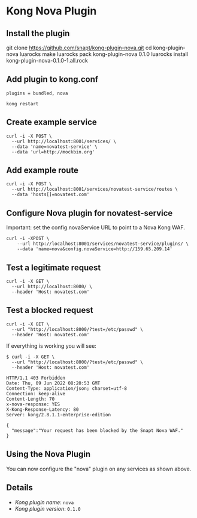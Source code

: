 Kong Nova Plugin
====================

## Install the plugin
git clone https://github.com/snapt/kong-plugin-nova.git
cd kong-plugin-nova
luarocks make
luarocks pack kong-plugin-nova 0.1.0
luarocks install kong-plugin-nova-0.1.0-1.all.rock

## Add plugin to kong.conf
```
plugins = bundled, nova
```

```
kong restart
```

## Create example service
```
curl -i -X POST \
  --url http://localhost:8001/services/ \
  --data 'name=novatest-service' \
  --data 'url=http://mockbin.org'
```

## Add example route
```
curl -i -X POST \
  --url http://localhost:8001/services/novatest-service/routes \
  --data 'hosts[]=novatest.com'
```


## Configure Nova plugin for novatest-service
Important: set the config.novaService URL to point to a Nova Kong WAF.

```
curl -i -XPOST \
    --url http://localhost:8001/services/novatest-service/plugins/ \
    --data 'name=nova&config.novaService=http://159.65.209.14'
```

## Test a legitimate request
```
curl -i -X GET \
  --url http://localhost:8000/ \
  --header 'Host: novatest.com'
```  

## Test a blocked request
```
curl -i -X GET \
  --url "http://localhost:8000/?test=/etc/passwd" \
  --header 'Host: novatest.com'
```

If everything is working you will see: 
```
$ curl -i -X GET \
  --url "http://localhost:8000/?test=/etc/passwd" \
  --header 'Host: novatest.com'
  
HTTP/1.1 403 Forbidden
Date: Thu, 09 Jun 2022 08:20:53 GMT
Content-Type: application/json; charset=utf-8
Connection: keep-alive
Content-Length: 70
x-nova-response: YES
X-Kong-Response-Latency: 80
Server: kong/2.8.1.1-enterprise-edition

{
  "message":"Your request has been blocked by the Snapt Nova WAF."
}
```

## Using the Nova Plugin

You can now configure the "nova" plugin on any services as shown above. 


Details
-------

* *Kong plugin name*: `nova`
* *Kong plugin version*: `0.1.0`
